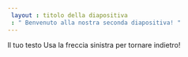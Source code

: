 ```yaml
---
 layout : titolo della diapositiva
 : " Benvenuto alla nostra seconda diapositiva! "
---
```

Il tuo testo 
Usa la freccia sinistra per tornare indietro!
